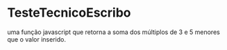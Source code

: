 # TesteTecnicoEscribo
uma função javascript que retorna a soma dos múltiplos de 3 e 5 menores que o valor inserido.
